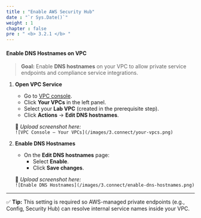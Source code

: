 ```yaml
---
title : "Enable AWS Security Hub"
date : "`r Sys.Date()`"
weight : 1
chapter : false
pre : " <b> 3.2.1 </b> "
---
```


#### Enable DNS Hostnames on VPC

> **Goal:** Enable **DNS hostnames** on your VPC to allow private service endpoints and compliance service integrations.

1. **Open VPC Service**
   + Go to [VPC console](https://console.aws.amazon.com/vpc/home).
   + Click **Your VPCs** in the left panel.
   + Select your **Lab VPC** (created in the prerequisite step).
   + Click **Actions** → **Edit DNS hostnames**.

   📸 *Upload screenshot here:*  
   `![VPC Console – Your VPCs](/images/3.connect/your-vpcs.png)`

2. **Enable DNS Hostnames**
   + On the **Edit DNS hostnames** page:
     - Select **Enable**.
     - Click **Save changes**.

   📸 *Upload screenshot here:*  
   `![Enable DNS Hostnames](/images/3.connect/enable-dns-hostnames.png)`

---

✅ **Tip:** This setting is required so AWS-managed private endpoints (e.g., Config, Security Hub) can resolve internal service names inside your VPC.

